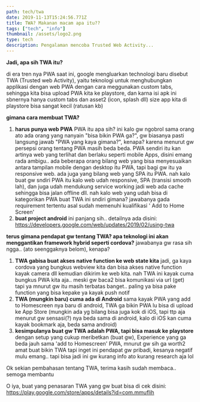 ```yaml
---
path: tech/twa
date: 2019-11-13T15:24:56.771Z
title: TWA? Makanan macam apa itu??
tags: ["tech", "info"]
thumbnail: /assets/logo2.png
type: tech
description: Pengalaman mencoba Trusted Web Activity...
---
```


**Jadi, apa sih TWA itu?**

di era tren nya PWA saat ini, google mengluarkan technologi baru disebut TWA (Trusted web Activity), yaitu teknologi untuk menghubungkan applikasi dengan web PWA dengan cara meggunakan custom tabs, sehingga kita bisa upload PWA kita ke playstore, dan karna isi apk ini sbnernya hanya custom tabs dan asset2 (icon, splash dll) size app kita di playstore bisa sangat kecil (ratusan kb)

**gimana cara membuat TWA?**

1. **harus punya web PWA**
   PWA itu apa sih? ini kalo gw ngobrol sama orang ato ada orang yang nanyain "bisa bikin PWA ga?", gw biasanya pasti langsung jawab "PWA yang kaya gimana?", kenapa? karena menurut gw persepsi orang tentang PWA masih beda beda.
   PWA sendiri itu kan artinya web yang terlihat dan berlaku seperti mobile Apps, disini emang rada ambigu.. ada beberapa orang bilang web yang bisa menyesuaikan antara tampilan mobile dengan desktop itu PWA,
   tapi bagi gw itu ya responsive web.
   ada juga yang bilang web yang SPA itu PWA. nah kalo buat gw sndiri PWA itu kalo web udah responsive, SPA (transisi smooth lah), dan juga udah mendukung service working jadi web ada cache sehingga bisa jalan offline dll.
   nah kalo web yang udah bisa di kategorikan PWA buat TWA ini sndiri gimana? jawabanya gada requirement tertentu asal sudah memenuhi kualifikasi ' Add to Home Screen'
2. **buat project android**
   ini panjang sih.. detailnya ada disini:
   <https://developers.google.com/web/updates/2019/02/using-twa>

**terus gimana pendapat gw tentang TWA? apa teknologi ini akan menggantikan framework hybrid seperti cordova?**
jawabanya gw rasa sih ngga.. (ato seenggaknya belom), kenapa?

1. **TWA gabisa buat akses native function ke web state kita**
   jadi, ga kaya cordova yang bungkus webview kita dan bisa akses native function kayak camera dll kemudian dikirim ke web kita. nah TWA ini kayak cuma bungkus PWA kita aja.. meski gw baca2 bisa komunikasi via url (get) tapi ya mnurut gw itu masih terbatas banget.. paling ya bisa pake function yang bisa kepake ya kayak push notif
2. **TWA (mungkin baru) cuma ada di Android**
   sama kayak PWA yang add to Homescreen nya baru di android, TWA ga bikin PWA lu bisa di upload ke App Store
   (mungkin ada yg bilang bisa juga kok di iOS, tapi ttp aja menurut gw sensasi(?) nya beda sama di android, kalo di iOS kan cuma kayak bookmark aja, beda sama android)
3. **kesimpulanya buat gw TWA adalah PWA, tapi bisa masuk ke playstore**
   dengan setup yang cukup meribetkan (buat gw), Experience yang ga beda jauh sama 'add to Homescreen' PWA, mnurut gw sih ga worth2 amat buat bikin TWA
   tapi inget ini pendapat gw pribadi, kesanya negatif mulu emang.. tapi bisa jadi ini gw kurang info ato kurang research aja lol

Ok sekian pembahasan tentang TWA, terima kasih sudah membaca.. semoga membantu

O iya, buat yang penasaran TWA yang gw buat bisa di cek disini:
<https://play.google.com/store/apps/details?id=com.mmuflih>
